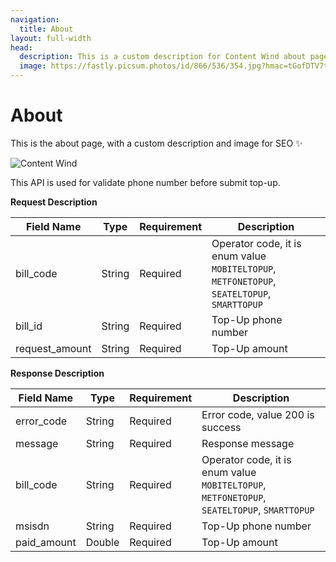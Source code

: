 ```yaml
---
navigation:
  title: About
layout: full-width
head:
  description: This is a custom description for Content Wind about page.
  image: https://fastly.picsum.photos/id/866/536/354.jpg?hmac=tGofDTV7tl2rprappPzKFiZ9vDh5MKj39oa2D--gqhA
---
```


# About

This is the about page, with a custom description and image for SEO ✨

![Content Wind](https://fastly.picsum.photos/id/866/536/354.jpg?hmac=tGofDTV7tl2rprappPzKFiZ9vDh5MKj39oa2D--gqhA)

This API is used for validate phone number before submit top-up.

**Request Description**

| **Field Name** | **Type** | **Requirement** | **Description** |
| --- | --- | --- | --- |
| bill_code | String | Required | Operator code, it is enum value `MOBITELTOPUP`, `METFONETOPUP`, `SEATELTOPUP`, `SMARTTOPUP` |
| bill_id | String | Required | Top-Up phone number |
| request_amount | String | Required | Top-Up amount |

**Response Description**

| **Field Name** | Type | **Requirement** | **Description** |
| --- | --- | --- | --- |
| error_code | String | Required | Error code, value 200 is success |
| message | String | Required | Response message |
| bill_code | String | Required | Operator code, it is enum value `MOBITELTOPUP`, `METFONETOPUP`, `SEATELTOPUP`, `SMARTTOPUP` |
| msisdn | String | Required | Top-Up phone number |
| paid_amount | Double | Required | Top-Up amount |